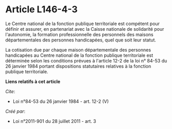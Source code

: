 # Article L146-4-3

Le Centre national de la fonction publique territoriale est compétent pour définir et assurer, en partenariat avec la Caisse
nationale de solidarité pour l'autonomie, la formation professionnelle des personnels des maisons départementales des
personnes handicapées, quel que soit leur statut.

La cotisation due par chaque maison départementale des personnes handicapées au Centre national de la fonction publique
territoriale est déterminée selon les conditions prévues à l'article 12-2 de la loi n° 84-53 du 26 janvier 1984 portant
dispositions statutaires relatives à la fonction publique territoriale.

**Liens relatifs à cet article**

_Cite_:

  - Loi n°84-53 du 26 janvier 1984 - art. 12-2 (V)

_Créé par_:

  - Loi n°2011-901 du 28 juillet 2011 - art. 3
